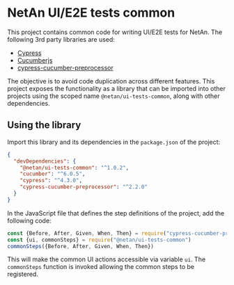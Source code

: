 # NetAn UI/E2E tests common

This project contains common code for writing UI/E2E tests for NetAn.
The following 3rd party libraries are used:

- [Cypress](https://www.cypress.io/)
- [Cucumberjs](https://github.com/cucumber/cucumber-js)
- [cypress-cucumber-preprocessor](https://github.com/TheBrainFamily/cypress-cucumber-preprocessor)

The objective is to avoid code duplication across different features. 
This project exposes the functionality as a library that can be imported into 
other projects using the scoped name `@netan/ui-tests-common`, along with other dependencies.

## Using the library 

Import this library and its dependencies in the `package.json` of the project:
```json
{
  "devDependencies": {
    "@netan/ui-tests-common": "^1.0.2",
    "cucumber": "^6.0.5",
    "cypress": "^4.3.0",
    "cypress-cucumber-preprocessor": "^2.2.0"
  }
}
```

In the JavaScript file that defines the step definitions of the project, add the following code:

```javascript
const {Before, After, Given, When, Then} = require("cypress-cucumber-preprocessor/steps")
const {ui, commonSteps} = require("@netan/ui-tests-common")
commonSteps({Before, After, Given, When, Then})
```

This will make the common UI actions accessible via variable `ui`. 
The `commonSteps` function is invoked allowing the common steps to be registered.
